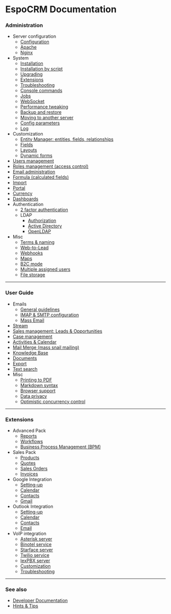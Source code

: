 # EspoCRM Documentation

### Administration

* Server configuration
  * [Configuration](administration/server-configuration.md)
  * [Apache](administration/apache-server-configuration.md)
  * [Nginx](administration/nginx-server-configuration.md)
* System
  * [Installation](administration/installation.md)
  * [Installation by script](administration/installation-by-script.md)
  * [Upgrading](administration/upgrading.md)
  * [Extensions](administration/extensions.md)
  * [Troubleshooting](administration/troubleshooting.md)
  * [Console commands](administration/commands.md)
  * [Jobs](administration/jobs.md)
  * [WebSocket](administration/websocket.md)
  * [Performance tweaking](administration/performance-tweaking.md)
  * [Backup and restore](administration/backup-and-restore.md)
  * [Moving to another server](administration/moving-to-another-server.md)
  * [Config parameters](administration/config-params.md)
  * [Log](administration/log.md)
* Customization
  * [Entity Manager: entities, fields, relationships](administration/entity-manager.md)
  * [Fields](administration/fields.md)
  * [Layouts](administration/layout-manager.md)
  * [Dynamic forms](administration/dynamic-logic.md)
* [Users management](administration/users-management.md)
* [Roles management (access control)](administration/roles-management.md)
* [Email administration](administration/emails.md)
* [Formula (calculated fields)](administration/formula.md)
* [Import](administration/import.md)
* [Portal](administration/portal.md)
* [Currency](administration/currency.md)
* [Dashboards](administration/dashboards.md)
* Authentication
  * [2 factor authentication](administration/2fa.md)
  * LDAP
    * [Authorization](administration/ldap-authorization.md)
    * [Active Directory](administration/ldap-authorization-for-ad.md)
    * [OpenLDAP](administration/ldap-authorization-for-openldap.md)
* Misc
  * [Terms & naming](administration/terms-and-naming.md)
  * [Web-to-Lead](administration/web-to-lead.md)
  * [Webhooks](administration/webhooks.md)
  * [Maps](administration/maps.md)
  * [B2C mode](administration/b2c.md)
  * [Multiple assigned users](administration/multiple-assigned-users.md)
  * [File storage](administration/file-storage.md)

---

### User Guide

* Emails
  * [General guidelines](user-guide/emails.md)
  * [IMAP & SMTP configuration](user-guide/imap-smtp-configuration.md)
  * [Mass Email](user-guide/mass-email.md)
* [Stream](user-guide/stream.md)
* [Sales management: Leads & Opportunities](user-guide/sales-management.md)
* [Case management](user-guide/case-management.md)
* [Activities & Calendar](user-guide/activities-and-calendar.md)
* [Mail Merge (mass snail mailing)](user-guide/mail-merge.md)
* [Knowledge Base](user-guide/knowledge-base.md)
* [Documents](user-guide/documents.md)
* [Export](user-guide/export.md)
* [Text search](user-guide/text-search.md)
* Misc
  * [Printing to PDF](user-guide/printing-to-pdf.md)
  * [Markdown syntax](user-guide/markdown.md)
  * [Browser support](user-guide/browser-support.md)
  * [Data privacy](user-guide/data-privacy.md)
  * [Optimistic concurrency control](user-guide/optimistic-concurrency-control.md)

---

### Extensions

* Advanced Pack
  * [Reports](user-guide/reports.md)
  * [Workflows](administration/workflows.md)
  * [Business Process Management (BPM)](administration/bpm.md)
* Sales Pack
  * [Products](user-guide/products.md)
  * [Quotes](user-guide/quotes.md)
  * [Sales Orders](user-guide/sales-orders.md)
  * [Invoices](user-guide/invoices.md)
* Google Integration
  * [Setting-up](extensions/google-integration/setting-up.md)
  * [Calendar](extensions/google-integration/calendar.md)
  * [Contacts](extensions/google-integration/contacts.md)
  * [Gmail](extensions/google-integration/gmail.md)
* Outlook Integration
  * [Setting-up](extensions/outlook-integration/setting-up.md)
  * [Calendar](extensions/outlook-integration/calendar.md)
  * [Contacts](extensions/outlook-integration/contacts.md)
  * [Email](extensions/outlook-integration/email.md)
* VoIP integration
  * [Asterisk server](extensions/voip-integration/asterisk-integration-setup.md)
  * [Binotel service](extensions/voip-integration/binotel-integration-setup.md)
  * [Starface server](extensions/voip-integration/starface-integration-setup.md)
  * [Twilio service](extensions/voip-integration/twilio-integration-setup.md)
  * [IexPBX server](extensions/voip-integration/iexpbx-integration-setup.md)
  * [Customization](extensions/voip-integration/customization.md)
  * [Troubleshooting](extensions/voip-integration/troubleshooting.md)

---

### See also

* [Developer Documentation](development/index.md)
* [Hints & Tips](https://www.espocrm.com/tips/)
